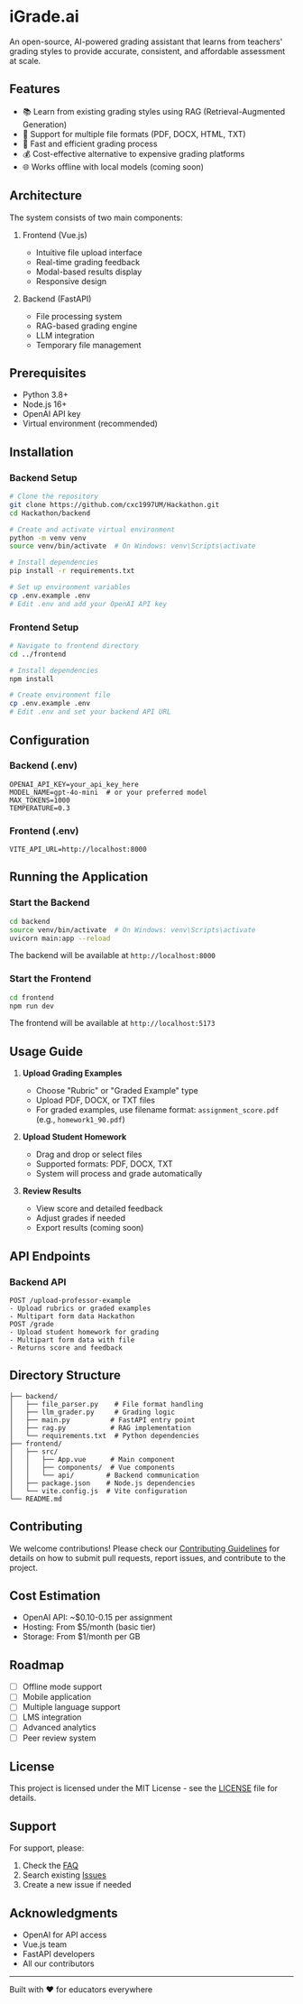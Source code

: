 # iGrade.ai

An open-source, AI-powered grading assistant that learns from teachers' grading styles to provide accurate, consistent, and affordable assessment at scale.

## Features

- 📚 Learn from existing grading styles using RAG (Retrieval-Augmented Generation)
- 📝 Support for multiple file formats (PDF, DOCX, HTML, TXT)
- 🚀 Fast and efficient grading process
- 💰 Cost-effective alternative to expensive grading platforms
- 🌐 Works offline with local models (coming soon)

## Architecture

The system consists of two main components:

1. Frontend (Vue.js)
   - Intuitive file upload interface
   - Real-time grading feedback
   - Modal-based results display
   - Responsive design

2. Backend (FastAPI)
   - File processing system
   - RAG-based grading engine
   - LLM integration
   - Temporary file management

## Prerequisites

- Python 3.8+
- Node.js 16+
- OpenAI API key
- Virtual environment (recommended)

## Installation

### Backend Setup

```bash
# Clone the repository
git clone https://github.com/cxc1997UM/Hackathon.git
cd Hackathon/backend

# Create and activate virtual environment
python -m venv venv
source venv/bin/activate  # On Windows: venv\Scripts\activate

# Install dependencies
pip install -r requirements.txt

# Set up environment variables
cp .env.example .env
# Edit .env and add your OpenAI API key
```

### Frontend Setup

```bash
# Navigate to frontend directory
cd ../frontend

# Install dependencies
npm install

# Create environment file
cp .env.example .env
# Edit .env and set your backend API URL
```

## Configuration

### Backend (.env)

```plaintext
OPENAI_API_KEY=your_api_key_here
MODEL_NAME=gpt-4o-mini  # or your preferred model
MAX_TOKENS=1000
TEMPERATURE=0.3
```

### Frontend (.env)

```plaintext
VITE_API_URL=http://localhost:8000
```

## Running the Application

### Start the Backend

```bash
cd backend
source venv/bin/activate  # On Windows: venv\Scripts\activate
uvicorn main:app --reload
```

The backend will be available at `http://localhost:8000`

### Start the Frontend

```bash
cd frontend
npm run dev
```

The frontend will be available at `http://localhost:5173`

## Usage Guide

1. **Upload Grading Examples**
   - Choose "Rubric" or "Graded Example" type
   - Upload PDF, DOCX, or TXT files
   - For graded examples, use filename format: `assignment_score.pdf` (e.g., `homework1_90.pdf`)

2. **Upload Student Homework**
   - Drag and drop or select files
   - Supported formats: PDF, DOCX, TXT
   - System will process and grade automatically

3. **Review Results**
   - View score and detailed feedback
   - Adjust grades if needed
   - Export results (coming soon)

## API Endpoints

### Backend API

```plaintext
POST /upload-professor-example
- Upload rubrics or graded examples
- Multipart form data Hackathon
POST /grade
- Upload student homework for grading
- Multipart form data with file
- Returns score and feedback
```

## Directory Structure

```
├── backend/
│   ├── file_parser.py    # File format handling
│   ├── llm_grader.py     # Grading logic
│   ├── main.py          # FastAPI entry point
│   ├── rag.py           # RAG implementation
│   └── requirements.txt  # Python dependencies
├── frontend/
│   ├── src/
│   │   ├── App.vue      # Main component
│   │   ├── components/  # Vue components
│   │   └── api/        # Backend communication
│   ├── package.json    # Node.js dependencies
│   └── vite.config.js  # Vite configuration
└── README.md
```

## Contributing

We welcome contributions! Please check our [Contributing Guidelines](CONTRIBUTING.md) for details on how to submit pull requests, report issues, and contribute to the project.

## Cost Estimation

- OpenAI API: ~$0.10-0.15 per assignment
- Hosting: From $5/month (basic tier)
- Storage: From $1/month per GB

## Roadmap

- [ ] Offline mode support
- [ ] Mobile application
- [ ] Multiple language support
- [ ] LMS integration
- [ ] Advanced analytics
- [ ] Peer review system

## License

This project is licensed under the MIT License - see the [LICENSE](LICENSE) file for details.

## Support

For support, please:
1. Check the [FAQ](docs/FAQ.md)
2. Search existing [Issues](https://github.com/cxc1997UM/Hackathon/issues)
3. Create a new issue if needed

## Acknowledgments

- OpenAI for API access
- Vue.js team
- FastAPI developers
- All our contributors

---

Built with ❤️ for educators everywhere

